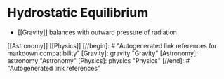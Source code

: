 # Hydrostatic Equilibrium

- [[Gravity]] balances with outward pressure of radiation

[[Astronomy]] [[Physics]]
[//begin]: # "Autogenerated link references for markdown compatibility"
[Gravity]: gravity "Gravity"
[Astronomy]: astronomy "Astronomy"
[Physics]: physics "Physics"
[//end]: # "Autogenerated link references"